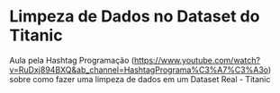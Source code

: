 # Limpeza de Dados no Dataset do Titanic

Aula pela Hashtag Programação (https://www.youtube.com/watch?v=RuDxj894BXQ&ab_channel=HashtagPrograma%C3%A7%C3%A3o)
sobre como fazer uma limpeza de dados em um Dataset Real - Titanic
